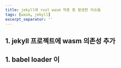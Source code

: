 ```yaml
---
title: jekyll에 rust wasm 적용 중 발생한 이슈들
tags: [wasm, jekyll]
excerpt_separator: ''
---
```


## 1. jekyll 프로젝트에 wasm 의존성 추가

## 1. babel loader 이
